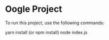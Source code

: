 # Oogle Project

To run this project, use the following commands:

  yarn install (or npm install)
  node index.js
  
  
